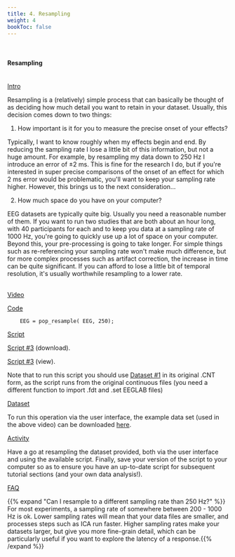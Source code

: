 ```yaml
---
title: 4. Resampling
weight: 4
bookToc: false
---
```

<br>

#### Resampling

<br>
<u> Intro</u>

Resampling is a (relatively) simple process that can basically be thought of as deciding how much detail you want to retain in your dataset. Usually, this decision comes down to two things:

1. How important is it for you to measure the precise onset of your effects? 

Typically, I want to know roughly when my effects begin and end. By reducing the sampling rate I lose a little bit of this information, but not a huge amount. For example, by resampling my data down to 250 Hz I introduce an error of ±2 ms. This is fine for the research I do, but if you're interested in super precise comparisons of the onset of an effect for which 2 ms error would be problematic, you'll want to keep your sampling rate higher. However, this brings us to the next consideration...

2. How much space do you have on your computer?

EEG datasets are typically quite big. Usually you need a reasonable number of them. If you want to run two studies that are both about an hour long, with 40 participants for each and to keep you data at a sampling rate of 1000 Hz, you're going to quickly use up a lot of space on your computer. Beyond this, your pre-processing is going to take longer. For simple things such as re-referencing your sampling rate won't make much difference, but for more complex processes such as artifact correction, the increase in time can be quite significant. If you can afford to lose a little bit of temporal resolution, it's usually worthwhile resampling to a lower rate.

<br>
<u> Video</u>

<u> Code</u>

        EEG = pop_resample( EEG, 250);

<u> Script</u>

 [Script #3](/erp/files/script_3.zip) (download).

 [Script #3](/erp/files/script_3.m) (view).

 Note that to run this script you should use [Dataset #1](https://drive.google.com/file/d/1PrkYNwCbJSERRryMGRtxWLM2BZLa4OmU/view?usp=share_link) in its original .CNT form, as the script runs from the original continuous files (you need a different function to import .fdt and .set EEGLAB files)

<u> Dataset</u>

To run this operation via the user interface, the example data set (used in the above video) can be downloaded [here](https://drive.google.com/drive/folders/12fPqAJYsl4XoN1c-n1Sb5V52S29NwHWE?usp=share_link).

<u> Activity</u>

Have a go at resampling the dataset provided, both via the user interface and using the available script. Finally, save your version of the script to your computer so as to ensure you have an up-to-date script for subsequent tutorial sections (and your own data analysis!).

<u>FAQ</u>

{{% expand "Can I resample to a different sampling rate than 250 Hz?" %}}
For most experiments, a sampling rate of somewhere between 200 - 1000 Hz is ok. Lower sampling rates will mean that your data files are smaller, and processes steps such as ICA run faster. Higher sampling rates make your datasets larger, but give you more fine-grain detail, which can be particularly useful if you want to explore the latency of a response.{{% /expand %}}